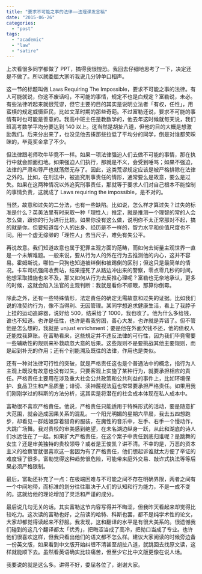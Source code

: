 ```yaml
---
title: "要求不可能之事的法律——法理课发言稿"
date: "2015-06-26"
categories: 
  - "post"
tags: 
  - "academic"
  - "law"
  - "satire"
---
```


上次看很多同学都做了 PPT，搞得我很惶恐。我回去仔细地思考了一下，决定还是不做了。所以就委屈大家听我说几分钟单口相声。

这一节的标题叫做 Laws Requiring The Impossible，要求不可能之事的法律。有人可能就说，你这不废话吗，不可能的事情，规定不也是白规定？富勒说，未必。有些法律听起来就很荒谬，但它主要的目的其实是说明立法者「有权，任性」，用蛮横的规定威慑臣民，比如文革时期的那些奇葩。不过富勒还说，要求不可能的事情有时也可能是善意的。我高中班主任是教数学的，他去年这时候就每天说，我们班高考数学平均分要达到 140 以上。这当然是胡扯八道，但他的目的大概是想激励我们。后来分出来了，也没见他去揍那些拉低了平均分的同学，倒是对谁都笑睬眯的，毕竟奖金拿了不少。

但法律跟老师吹牛毕竟不一样。如果一项法律强迫人们去做不可能的事情，那在执行中就会颜面扫地。如果强迫人们执行，那就是不义，会受到唾骂；如果不强迫，法律的严肃和尊严也就荡然无存了。因此，这类荒谬规定应该是被严格排除在法律之外的。比如，在刑法中，被追究刑事责任的情形，通常要么是故意，要么是过失。如果在这两种情况以外追究刑事责任，那就等于要求人们对自己根本不能控制的事情负责，这就成了 Laws requiring the impossible，是不对的。

当然，故意和过失的二分法，也有一些缺陷。比如说，怎么样才算过失？过失的标准是什么？英美法里有时采取一种「理性人」推定，就是推测一个理智的常的人会怎么做，跟你的行为进行比较。如果你没有这么做，说明你不太正常那对不起，搞的就是你。但要知道每个人的出身、经历是不一样的，智力水平和价值尺度也不同。用一个虚无综缈的「理性人」去当尺子，难免有失公平。

再说故意。我们知道故意也属于犯罪主观方面的范畴，而如何去街量主观世界一直是一个未解难题。一般来说，要从行为人的外在行为去推测他的内心，这并不容易。霍姆斯说，哪怕一只狗也知道被绊倒和被踢倒的区别；但这只是最简单的情况。卡车司机强闯收费站，结果撞死了从路边冲出来的警察，零点零几秒的时间，他想采取措施也来不及，那又如何从行为去反推心理呢？富勒也无奈地承认，更多的时候，这就会陷入法官的主观判断：我就是看你不顺眼，那算你倒霉。

除此之外，还有一些特殊情形，法定責任的确定无需故意和过失的证据。比如我们说的准契约行为，像不当得利、无因管理。某同学想追求健康生活，看上了我脖子上挂的运动追踪器，说好给 500，结采给了 1000，我也收了。他为什么多给钱，谁也不知道。也许是任性，也许是看我穷困，善心大发，也许就是弄错了。但不管他是怎么想的，我就是 unjust enrichment；要是他在外面欠钱不还，他的债权人还能找我算账。在富勒看来，这些規定并不违反法律的可行性，因为我们毕竟需要一些辅助性的规则来补救疏忽大意的后果。这些规则不是要挑战其他主要规则，而是起到补充的作用；还有个别能溯及既往的法律，作用也是类似。

还有一种对法律可行性的突破，就是严格责任这也是个普通法中的概念，指行为人主观上既没有故意也没有过失，只要客观上实施了某种行为，就要承担相应的責任。严格责任主要用在涉及重大社会公共政策和公共利益的事件上，比如环境保护、食品卫生和产品质量；诽谤、渎神蔑视法庭也常常要承担严格责任。如果用我们刚刚学过的科斯的方法分析，这其实是将潜在的社会成本体现在私人成本中。

富勒很不喜欢严格責任。他说，严格责任只能适用于特殊形式的活动，要是随意扩大范围，就会造成因果关系的混乱。一个阳光明媚的星期六早晨，我去五四想跑步，却看见一群姑娘穿着猎奇的服装，在魔性的音乐中，左手、右手一个慢动作，大跳广场舞。我对贵校的审美感到绝望，在未名湖边纵身一跃，从此和湖底的诗人们水远住在了一起。如果扩大严格责任，在这个案子中责任到底归谁呢？是跳舞的女生？还是审美独特的贵校领导？或者是王俊凯？讲不清。不幸的是，万恶的资本主义的检察官就很喜欢这一套因为有了严格责任，他们想起诉谁就太方便了举证的难度轻了很多。富勒觉得这种趋势很危险，可能带来庭外交易、敲诈式执法等等后果必须严格限制。

最后，富勒还补充了一点：在极端困难与不可能之间不存在明确界限，两者之间有一个中间地带，而标准的划分往往取决于人们的认知和行为能力，不是一成不变的。这就给他的理论增加了灵活和严谨的成分。

最后说几句无关的话。其实富勒这节内容写得并不晦涩，但我昨天看起来却觉得比较吃力。这次读的富勒也好，之前读的哈特、科斯也罢，都不是纯学术性的论文，大家却都觉得读起来不舒服。我发现，这和翻译的水平是有很大美系的。很遗憾我们碰到的这几个翻译都太「优秀」，把晦涩当成了高冷，把拗口当成了专业。也许他们很喜欢这样，但我只看出他们的语文都不怎么样。建议大家阅读的时候旁边备一份英文版，如果看到中文版开始纠缠不清甚至胡扯八道，就跳回去找原文读，这样就能顺下去。虽然看英语确实比较痛苦，但至少它比中文版更像在说人话。

我要说的就是这么多。讲得不好，委屈各位了，谢谢大家。
